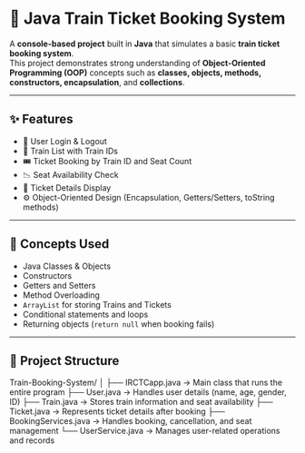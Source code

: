 # 🚆 Java Train Ticket Booking System

A **console-based project** built in **Java** that simulates a basic **train ticket booking system**.  
This project demonstrates strong understanding of **Object-Oriented Programming (OOP)** concepts such as **classes, objects, methods, constructors, encapsulation**, and **collections**.

---

## ✨ Features
- 👤 User Login & Logout
- 🚆 Train List with Train IDs
- 🎟️ Ticket Booking by Train ID and Seat Count
- 📉 Seat Availability Check
- 📜 Ticket Details Display
- ⚙️ Object-Oriented Design (Encapsulation, Getters/Setters, toString methods)

---

## 🧠 Concepts Used
- Java Classes & Objects  
- Constructors  
- Getters and Setters  
- Method Overloading  
- `ArrayList` for storing Trains and Tickets  
- Conditional statements and loops  
- Returning objects (`return null` when booking fails)

---

## 📂 Project Structure
Train-Booking-System/
│
├── IRCTCapp.java         → Main class that runs the entire program
├── User.java             → Handles user details (name, age, gender, ID)
├── Train.java            → Stores train information and seat availability
├── Ticket.java           → Represents ticket details after booking
├── BookingServices.java  → Handles booking, cancellation, and seat management
└── UserService.java      → Manages user-related operations and records



